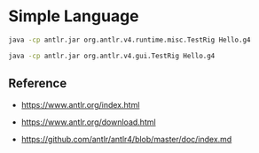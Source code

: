 # Simple Language



```bash
java -cp antlr.jar org.antlr.v4.runtime.misc.TestRig Hello.g4
```

```bash
java -cp antlr.jar org.antlr.v4.gui.TestRig Hello.g4
```

## Reference

- https://www.antlr.org/index.html

- https://www.antlr.org/download.html

- https://github.com/antlr/antlr4/blob/master/doc/index.md